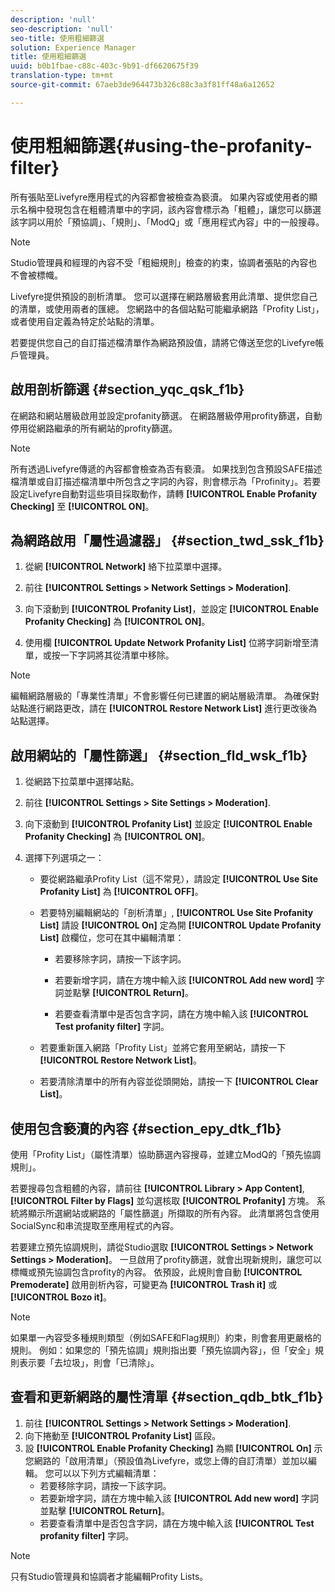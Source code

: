 ```yaml
---
description: 'null'
seo-description: 'null'
seo-title: 使用粗細篩選
solution: Experience Manager
title: 使用粗細篩選
uuid: b0b1fbae-c88c-403c-9b91-df6620675f39
translation-type: tm+mt
source-git-commit: 67aeb3de964473b326c88c3a3f81ff48a6a12652

---
```



# 使用粗細篩選{#using-the-profanity-filter}

所有張貼至Livefyre應用程式的內容都會被檢查為褻瀆。 如果內容或使用者的顯示名稱中發現包含在粗體清單中的字詞，該內容會標示為「粗體」，讓您可以篩選該字詞以用於「預協調」、「規則」、「ModQ」或「應用程式內容」中的一般搜尋。

>[!NOTE]
>
>Studio管理員和經理的內容不受「粗細規則」檢查的約束，協調者張貼的內容也不會被標幟。

Livefyre提供預設的剖析清單。 您可以選擇在網路層級套用此清單、提供您自己的清單，或使用兩者的匯總。 您網路中的各個站點可能繼承網路「Profity List」，或者使用自定義為特定於站點的清單。

若要提供您自己的自訂描述檔清單作為網路預設值，請將它傳送至您的Livefyre帳戶管理員。

## 啟用剖析篩選 {#section_yqc_qsk_f1b}

在網路和網站層級啟用並設定profanity篩選。 在網路層級停用profity篩選，自動停用從網路繼承的所有網站的profity篩選。

>[!NOTE]
>
>所有透過Livefyre傳遞的內容都會檢查為否有褻瀆。 如果找到包含預設SAFE描述檔清單或自訂描述檔清單中所包含之字詞的內容，則會標示為「Profinity」。若要設定Livefyre自動對這些項目採取動作，請轉 **[!UICONTROL Enable Profanity Checking]** 至 **[!UICONTROL ON]**。

## 為網路啟用「屬性過濾器」 {#section_twd_ssk_f1b}

1. 從網 **[!UICONTROL Network]** 絡下拉菜單中選擇。
1. 前往 **[!UICONTROL Settings > Network Settings > Moderation]**.
1. 向下滾動到 **[!UICONTROL Profanity List]**，並設定 **[!UICONTROL Enable Profanity Checking]** 為 **[!UICONTROL ON]**。

1. 使用欄 **[!UICONTROL Update Network Profanity List]** 位將字詞新增至清單，或按一下字詞將其從清單中移除。

>[!NOTE]
>
>編輯網路層級的「專業性清單」不會影響任何已建置的網站層級清單。 為確保對站點進行網路更改，請在 **[!UICONTROL Restore Network List]** 進行更改後為站點選擇。

## 啟用網站的「屬性篩選」 {#section_fld_wsk_f1b}

1. 從網路下拉菜單中選擇站點。
1. 前往 **[!UICONTROL Settings > Site Settings > Moderation]**.
1. 向下滾動到 **[!UICONTROL Profanity List]** 並設定 **[!UICONTROL Enable Profanity Checking]** 為 **[!UICONTROL ON]**。

1. 選擇下列選項之一：

   * 要從網路繼承Profity List（這不常見），請設定 **[!UICONTROL Use Site Profanity List]** 為 **[!UICONTROL OFF]**。

   * 若要特別編輯網站的「剖析清單」, **[!UICONTROL Use Site Profanity List]** 請設 **[!UICONTROL On]** 定為開 **[!UICONTROL Update Profanity List]** 啟欄位，您可在其中編輯清單：

      * 若要移除字詞，請按一下該字詞。
      * 若要新增字詞，請在方塊中輸入該 **[!UICONTROL Add new word]** 字詞並點擊 **[!UICONTROL Return]**。

      * 若要查看清單中是否包含字詞，請在方塊中輸入該 **[!UICONTROL Test profanity filter]** 字詞。
   * 若要重新匯入網路「Profity List」並將它套用至網站，請按一下 **[!UICONTROL Restore Network List]**。
   * 若要清除清單中的所有內容並從頭開始，請按一下 **[!UICONTROL Clear List]**。


## 使用包含褻瀆的內容 {#section_epy_dtk_f1b}

使用「Profity List」（屬性清單）協助篩選內容搜尋，並建立ModQ的「預先協調規則」。

若要搜尋包含粗體的內容，請前往 **[!UICONTROL Library > App Content]**, **[!UICONTROL Filter by Flags]** 並勾選核取 **[!UICONTROL Profanity]** 方塊。 系統將顯示所選網站或網路的「屬性篩選」所擷取的所有內容。 此清單將包含使用SocialSync和串流提取至應用程式的內容。

若要建立預先協調規則，請從Studio選取 **[!UICONTROL Settings > Network Settings > Moderation]**。 一旦啟用了profity篩選，就會出現新規則，讓您可以標幟或預先協調包含profity的內容。 依預設，此規則會自動 **[!UICONTROL Premoderate]** 啟用剖析內容，可變更為 **[!UICONTROL Trash it]** 或 **[!UICONTROL Bozo it]**。

>[!NOTE]
>
>如果單一內容受多種規則類型（例如SAFE和Flag規則）約束，則會套用更嚴格的規則。 例如：如果您的「預先協調」規則指出要「預先協調內容」，但「安全」規則表示要「去垃圾」，則會「已清除」。

## 查看和更新網路的屬性清單 {#section_qdb_btk_f1b}

1. 前往 **[!UICONTROL Settings > Network Settings > Moderation]**.
1. 向下捲動至 **[!UICONTROL Profanity List]** 區段。
1. 設 **[!UICONTROL Enable Profanity Checking]** 為顯 **[!UICONTROL On]** 示您網路的「啟用清單」（預設值為Livefyre，或您上傳的自訂清單）並加以編輯。 您可以以下列方式編輯清單：
   * 若要移除字詞，請按一下該字詞。
   * 若要新增字詞，請在方塊中輸入該 **[!UICONTROL Add new word]** 字詞並點擊 **[!UICONTROL Return]**。
   * 若要查看清單中是否包含字詞，請在方塊中輸入該 **[!UICONTROL Test profanity filter]** 字詞。

>[!NOTE]
>
>只有Studio管理員和協調者才能編輯Profity Lists。

